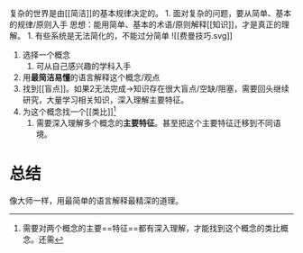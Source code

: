 复杂的世界是由[[简洁]]的基本规律决定的。
	1. 面对复杂的问题，要从简单、基本的规律/原则入手
思想：能用简单、基本的术语/原则解释[[知识]]，才是真正的理解。
	1. 有些系统是无法简化的，不能过分简单
![[费曼技巧.svg]]
1. 选择一个概念
	1. 可从自己感兴趣的学科入手
2. 用**最简洁易懂**的语言解释这个概念/观点
3. 找到[[盲点]]。如果2无法完成→知识存在很大盲点/空缺/阻塞，需要回头继续研究，大量学习相关知识，深入理解主要特征。
4. 为这个概念找一个[[类比]][^1] 
	1. 需要深入理解多个概念的**主要特征**。甚至把这个主要特征迁移到不同语境。
#  总结
像大师一样，用最简单的语言解释最精深的道理。


[^1]: 需要对两个概念的主要==特征==都有深入理解，才能找到这个概念的类比概念。还需